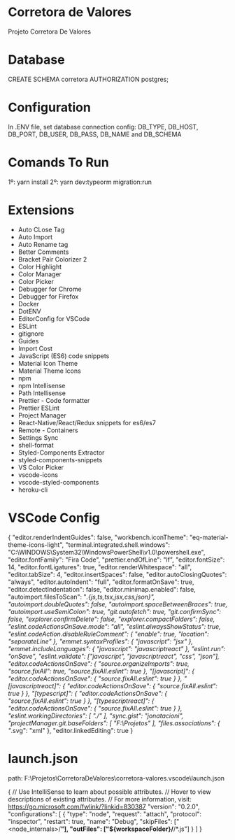 # Corretora de Valores
Projeto Corretora De Valores

# Database
CREATE SCHEMA corretora AUTHORIZATION postgres;

# Configuration
In .ENV file, set database connection config:
DB_TYPE, DB_HOST, DB_PORT, DB_USER, DB_PASS, DB_NAME and DB_SCHEMA

# Comands To Run
1º: yarn install
2º: yarn dev:typeorm migration:run

# Extensions
- Auto CLose Tag
- Auto Import
- Auto Rename tag
- Better Comments
- Bracket Pair Colorizer 2
- Color Highlight
- Color Manager
- Color Picker
- Debugger for Chrome
- Debugger for Firefox
- Docker
- DotENV
- EditorConfig for VSCode
- ESLint
- gitignore
- Guides
- Import Cost
- JavaScript (ES6) code snippets
- Material Icon Theme
- Material Theme Icons
- npm
- npm Intellisense
- Path Intellisense
- Prettier - Code formatter
- Prettier ESLint
- Project Manager
- React-Native/React/Redux snippets for es6/es7
- Remote - Containers
- Settings Sync
- shell-format
- Styled-Components Extractor
- styled-components-snippets
- VS Color Picker
- vscode-icons
- vscode-styled-components
- heroku-cli

# VSCode Config
{
	"editor.renderIndentGuides": false,
	"workbench.iconTheme": "eq-material-theme-icons-light",
	"terminal.integrated.shell.windows": "C:\\WINDOWS\\System32\\WindowsPowerShell\\v1.0\\powershell.exe",
	"editor.fontFamily": "Fira Code",
	"prettier.endOfLine": "lf",
	"editor.fontSize": 14,
	"editor.fontLigatures": true,
	"editor.renderWhitespace": "all",
	"editor.tabSize": 4,
	"editor.insertSpaces": false,
	"editor.autoClosingQuotes": "always",
	"editor.autoIndent": "full",
	"editor.formatOnSave": true,
	"editor.detectIndentation": false,
	"editor.minimap.enabled": false,
	"autoimport.filesToScan": "*.{js,ts,tsx,jsx,css,json}",
	"autoimport.doubleQuotes": false,
	"autoimport.spaceBetweenBraces": true,
	"autoimport.useSemiColon": true,
	"git.autofetch": true,
	"git.confirmSync": false,
	"explorer.confirmDelete": false,
	"explorer.compactFolders": false,
	"eslint.codeActionsOnSave.mode": "all",
	"eslint.alwaysShowStatus": true,
	"eslint.codeAction.disableRuleComment": {
		"enable": true,
		"location": "separateLine"
	},
	"emmet.syntaxProfiles": {
		"javascript": "jsx"
	},
	"emmet.includeLanguages": {
		"javascript": "javascriptreact"
	},
	"eslint.run": "onSave",
	"eslint.validate": ["javascript", "javascriptreact", "css", "json"],
	"editor.codeActionsOnSave": {
		"source.organizeImports": true,
		"source.fixAll": true,
		"source.fixAll.eslint": true
	},
	"[javascript]": {
		"editor.codeActionsOnSave": { "source.fixAll.eslint": true }
	},
	"[javascriptreact]": {
		"editor.codeActionsOnSave": { "source.fixAll.eslint": true }
	},
	"[typescript]": {
		"editor.codeActionsOnSave": { "source.fixAll.eslint": true }
	},
	"[typescriptreact]": {
		"editor.codeActionsOnSave": { "source.fixAll.eslint": true }
	},
	"eslint.workingDirectories": [
		"./"
	],
	"sync.gist": "jonatacioni",
	"projectManager.git.baseFolders": [
		"F:\\Projetos"
	],
	"files.associations": {
		"*.svg": "xml"
	},
	"editor.linkedEditing": true
}

# launch.json
path: F:\Projetos\CorretoraDeValores\corretora-valores\.vscode\launch.json

{
	// Use IntelliSense to learn about possible attributes.
	// Hover to view descriptions of existing attributes.
	// For more information, visit: https://go.microsoft.com/fwlink/?linkid=830387
	"version": "0.2.0",
	"configurations": [
		{
			"type": "node",
			"request": "attach",
			"protocol": "inspector",
			"restart": true,
			"name": "Debug",
			"skipFiles": ["<node_internals>/**"],
			"outFiles": ["${workspaceFolder}/**/*.js"]
		}
	]
}

